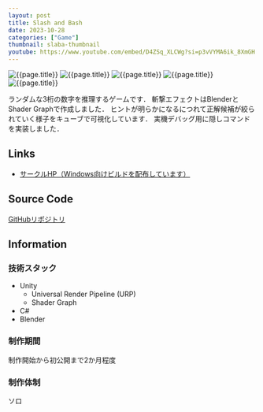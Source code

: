 ```yaml
---
layout: post
title: Slash and Bash
date: 2023-10-28
categories: ["Game"]
thumbnail: slaba-thumbnail
youtube: https://www.youtube.com/embed/D4ZSq_XLCWg?si=p3vVYMA6ik_8XmGH
---
```


![{{page.title}}]({{site.baseurl}}/assets/images/slaba-thumbnail.webp)
![{{page.title}}]({{site.baseurl}}/assets/images/slaba-icon.webp)
![{{page.title}}]({{site.baseurl}}/assets/images/slaba-menu.webp)
![{{page.title}}]({{site.baseurl}}/assets/images/slaba-1s0b.webp)
![{{page.title}}]({{site.baseurl}}/assets/images/slaba-0s2b.webp)

ランダムな3桁の数字を推理するゲームです．
斬撃エフェクトはBlenderとShader Graphで作成しました．
ヒントが明らかになるにつれて正解候補が絞られていく様子をキューブで可視化しています．
実機デバッグ用に隠しコマンドを実装しました．

## Links

- [サークルHP（Windows向けビルドを配布しています）](https://micomprocedure.com/works/235)

## Source Code

[GitHubリポジトリ](https://github.com/ryotan1ff/slash-and-bash)

## Information

### 技術スタック

- Unity
  - Universal Render Pipeline (URP)
  - Shader Graph
- C#
- Blender

### 制作期間

制作開始から初公開まで2か月程度

### 制作体制

ソロ
